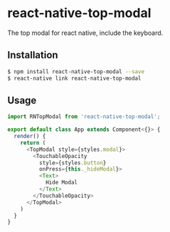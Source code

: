 # react-native-top-modal

The top modal for react native, include the keyboard.

## Installation

```bash
$ npm install react-native-top-modal --save
$ react-native link react-native-top-modal
```

## Usage

```javascript
import RNTopModal from 'react-native-top-modal';

export default class App extends Component<{}> {
  render() {
    return (
      <TopModal style={styles.modal}>
        <TouchableOpacity
          style={styles.button}
          onPress={this._hideModal}>
          <Text>
            Hide Modal
          </Text>
        </TouchableOpacity>
      </TopModal>
    )
  }
}

```
